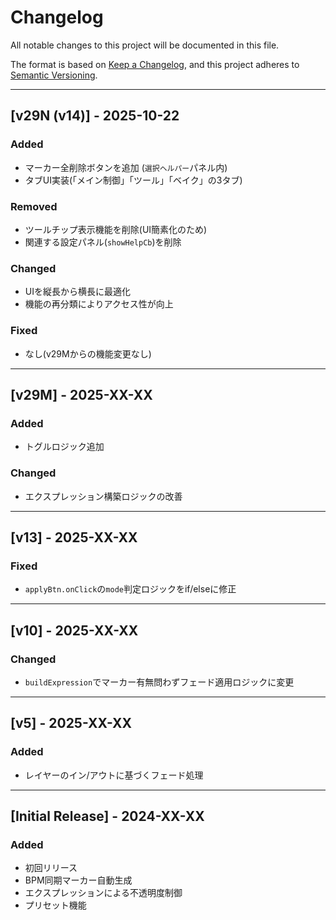 # Changelog

All notable changes to this project will be documented in this file.

The format is based on [Keep a Changelog](https://keepachangelog.com/en/1.0.0/),
and this project adheres to [Semantic Versioning](https://semver.org/spec/v2.0.0.html).

---

## [v29N (v14)] - 2025-10-22

### Added
- マーカー全削除ボタンを追加 (`選択ヘルパー`パネル内)
- タブUI実装(「メイン制御」「ツール」「ベイク」の3タブ)

### Removed
- ツールチップ表示機能を削除(UI簡素化のため)
- 関連する設定パネル(`showHelpCb`)を削除

### Changed
- UIを縦長から横長に最適化
- 機能の再分類によりアクセス性が向上

### Fixed
- なし(v29Mからの機能変更なし)

---

## [v29M] - 2025-XX-XX

### Added
- トグルロジック追加

### Changed
- エクスプレッション構築ロジックの改善

---

## [v13] - 2025-XX-XX

### Fixed
- `applyBtn.onClick`の`mode`判定ロジックをif/elseに修正

---

## [v10] - 2025-XX-XX

### Changed
- `buildExpression`でマーカー有無問わずフェード適用ロジックに変更

---

## [v5] - 2025-XX-XX

### Added
- レイヤーのイン/アウトに基づくフェード処理

---

## [Initial Release] - 2024-XX-XX

### Added
- 初回リリース
- BPM同期マーカー自動生成
- エクスプレッションによる不透明度制御
- プリセット機能
